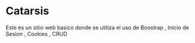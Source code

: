 # Catarsis
 Este es un sitio web basico donde se utiliza el uso de Boostrap , Inicio de Sesion , Cookies , CRUD
